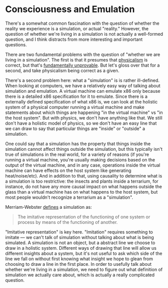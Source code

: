 # Consciousness and Emulation

There's a somewhat common fascination with the question of whether the reality we experience is a simulation, or actual "reality." However, the question of whether we're living in a simulation is not actually a well-formed question, and I think distracts from more interesting and important questions.

There are two fundamental problems with the question of "whether we are living in a simulation". The first is that it presumes that [physicalism](https://en.wikipedia.org/wiki/Physicalism) is correct, but that's [fundamentally unprovable](/limits-of-science/). But let's gloss over that for a second, and take physicalism being correct as a given.

There's a second problem here: what a "simulation" is is rather ill-defined. When looking at computers, we have a relatively easy way of talking about simulation and emulation. A virtual machine can emulate x86 only because there is a detailed x86 specification for it to emulate. Since there is a externally defined specification of what x86 is, we can look at the holistic system of a physical computer running a virtual machine and make statements about which things are happening "in the virtual machine" vs "in the host system". But with physics, we don't have anything like that. We still don't have a holistic model of physics, so we don't have an easy line that we can draw to say that particular things are "inside" or "outside" a simulation.

One could say that a simulation has the property that things inside the simulation cannot affect things outside the simulation, but this typically isn't true of simulations in the real world, for a variety of reasons (if you're running a virtual machine, you're usually making decisions based on the output of the virtual machine, and in any case, operations inside the virtual machine can have effects on the host system like generating heat/noise/etc). And in addition to that, using causality to determine what is a simulation is too restrictive: the insects and plants inside a terrarium, for instance, do not have any more causal impact on what happens outside the glass than a virtual machine has on what happens to the host system, but most people wouldn't recognize a terrarium as a "simulation".

Merriam-Webster [defines](https://www.merriam-webster.com/dictionary/simulation) a simulation as:

> The imitative representation of the functioning of one system or process by means of the functioning of another.

"Imitative representation" is key here. "Imitation" requires something to imitate — we can't talk of simulation without talking about what is being simulated. A simulation is not an object, but a abstract line we choose to draw in a holistic system. Different ways of drawing that line will allow us different insights about a system, but it's not useful to ask which side of the line we fall on without first knowing what insight we hope to glean from choosing to draw a line in the first place. In order to usefully talk about whether we're living in a simulation, we need to figure out what definition of simulation we actually care about, which is actually a really complicated question.
